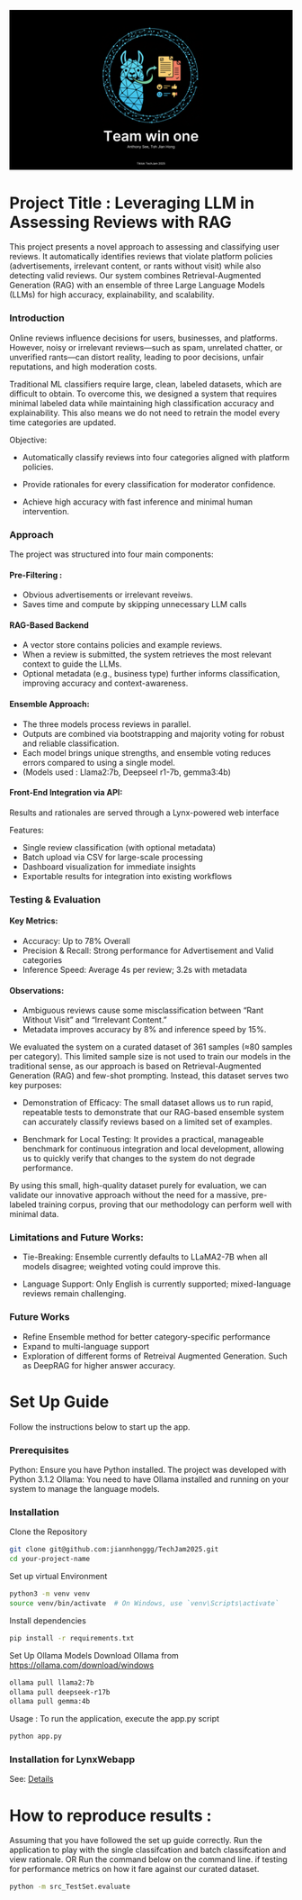 ![Title Image](images/WinOne.png)

# Project Title : Leveraging LLM in Assessing Reviews with RAG

This project presents a novel approach to assessing and classifying user reviews. It automatically identifies reviews that violate platform policies (advertisements, irrelevant content, or rants without visit) while also detecting valid reviews. Our system combines Retrieval-Augmented Generation (RAG) with an ensemble of three Large Language Models (LLMs) for high accuracy, explainability, and scalability.

### Introduction 

Online reviews influence decisions for users, businesses, and platforms. However, noisy or irrelevant reviews—such as spam, unrelated chatter, or unverified rants—can distort reality, leading to poor decisions, unfair reputations, and high moderation costs.

Traditional ML classifiers require large, clean, labeled datasets, which are difficult to obtain. To overcome this, we designed a system that requires minimal labeled data while maintaining high classification accuracy and explainability. This also means we do not need to retrain the model every time categories are updated.

Objective:

- Automatically classify reviews into four categories aligned with platform policies.

- Provide rationales for every classification for moderator confidence.

- Achieve high accuracy with fast inference and minimal human intervention.

### Approach 
The project was structured into four main components:

#### Pre-Filtering : 
- Obvious advertisements or irrelevant reveiws. 
- Saves time and compute by skipping unnecessary LLM calls

####  RAG-Based Backend
- A vector store contains policies and example reviews.
- When a review is submitted, the system retrieves the most relevant context to guide the LLMs.
- Optional metadata (e.g., business type) further informs classification, improving accuracy and context-awareness.
  
#### Ensemble Approach:
- The three models process reviews in parallel.
- Outputs are combined via bootstrapping and majority voting for robust and reliable classification.
- Each model brings unique strengths, and ensemble voting reduces errors compared to using a single model.
- (Models used : Llama2:7b, Deepseel r1-7b, gemma3:4b) 

#### Front-End Integration via API: 
Results and rationales are served through a Lynx-powered web interface

Features:
- Single review classification (with optional metadata)
- Batch upload via CSV for large-scale processing
- Dashboard visualization for immediate insights
- Exportable results for integration into existing workflows

### Testing & Evaluation 
#### Key Metrics:
- Accuracy: Up to 78% Overall
- Precision & Recall: Strong performance for Advertisement and Valid categories
- Inference Speed: Average 4s per review; 3.2s with metadata

#### Observations:
- Ambiguous reviews cause some misclassification between “Rant Without Visit” and “Irrelevant Content.”
- Metadata improves accuracy by 8% and inference speed by 15%.

We evaluated the system on a curated dataset of 361 samples (≈80 samples per category). This limited sample size is not used to train our models in the traditional sense, as our approach is based on Retrieval-Augmented Generation (RAG) and few-shot prompting. Instead, this dataset serves two key purposes:

* Demonstration of Efficacy: The small dataset allows us to run rapid, repeatable tests to demonstrate that our RAG-based ensemble system can accurately classify reviews based on a limited set of examples.

* Benchmark for Local Testing: It provides a practical, manageable benchmark for continuous integration and local development, allowing us to quickly verify that changes to the system do not degrade performance.

By using this small, high-quality dataset purely for evaluation, we can validate our innovative approach without the need for a massive, pre-labeled training corpus, proving that our methodology can perform well with minimal data.


### Limitations and Future Works: 
- Tie-Breaking: Ensemble currently defaults to LLaMA2-7B when all models disagree; weighted voting could improve this.

- Language Support: Only English is currently supported; mixed-language reviews remain challenging.

### Future Works 
- Refine Ensemble method for better category-specific performance
- Expand to multi-language support
- Exploration of different forms of Retreival Augmented Generation. Such as DeepRAG for higher answer accuracy.


# Set Up Guide
Follow the instructions below to start up the app.

### Prerequisites
Python: Ensure you have Python installed. The project was developed with Python 3.1.2
Ollama: You need to have Ollama installed and running on your system to manage the language models.

### Installation
Clone the Repository

```bash
git clone git@github.com:jiannhonggg/TechJam2025.git
cd your-project-name
``` 

Set up virtual Environment
```bash
python3 -m venv venv
source venv/bin/activate  # On Windows, use `venv\Scripts\activate`
``` 

Install dependencies 
```bash
pip install -r requirements.txt
``` 

Set Up Ollama Models
Download Ollama from https://ollama.com/download/windows 
```bash
ollama pull llama2:7b
ollama pull deepseek-r17b
ollama pull gemma:4b
``` 

Usage : To run the application, execute the app.py script 
```bash
python app.py
``` 
### Installation for LynxWebapp
See: [Details](LynxWeb/README.md)

# How to reproduce results : 
Assuming that you have followed the set up guide correctly. 
Run the application to play with the single classifcation and batch classifcation and view rationale. 
OR 
Run the command below on the command line. if testing for performance metrics on how it fare against our curated dataset. 
```bash
python -m src_TestSet.evaluate
``` 